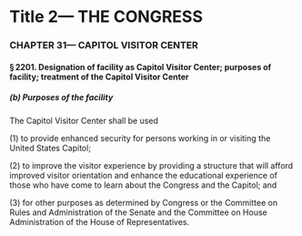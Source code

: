 
# Title 2— THE CONGRESS
### CHAPTER 31— CAPITOL VISITOR CENTER
#### § 2201. Designation of facility as Capitol Visitor Center; purposes of facility; treatment of the Capitol Visitor Center
##### (b) Purposes of the facility

The Capitol Visitor Center shall be used

(1) to provide enhanced security for persons working in or visiting the United States Capitol;

(2) to improve the visitor experience by providing a structure that will afford improved visitor orientation and enhance the educational experience of those who have come to learn about the Congress and the Capitol; and

(3) for other purposes as determined by Congress or the Committee on Rules and Administration of the Senate and the Committee on House Administration of the House of Representatives.
